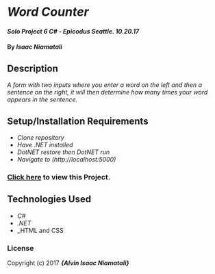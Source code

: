 # _Word Counter_

#### _Solo Project 6 C# - Epicodus Seattle. 10.20.17_

#### By _**Isaac Niamatali**_

## Description

_A form with two inputs where you enter a word on the left and then a sentence on the right, it will then determine how many times your word appears in the sentence._


## Setup/Installation Requirements

* _Clone repository_
* _Have .NET installed_
* _DotNET restore then DotNET run_
* _Navigate to (http://localhost:5000)_

### [Click here](https://github.com/aniamatali/WordCounter-Project) to view this Project.

## Technologies Used
* _C#_
* _.NET_
* _HTML and CSS

### License
Copyright (c) 2017 **_{Alvin Isaac Niamatali}_**

